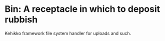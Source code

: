 # Bin: A receptacle in which to deposit rubbish
Kehikko framework file system handler for uploads and such.
